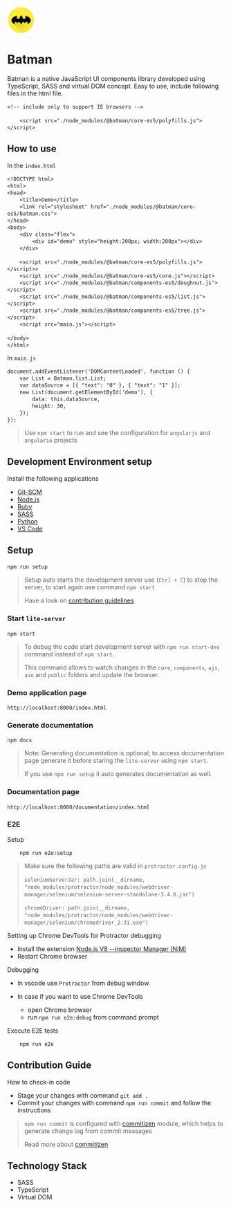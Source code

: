 ![alt](https://github.com/Aravind00Kumar/batman/blob/master/logo_64.png) 
# Batman
Batman is a native JavaScript UI components library developed using TypeScript, SASS and virtual DOM concept. Easy to use, include following files in the html file.

```
<!-- include only to support IE browsers -->

    <script src="./node_modules/@batman/core-es5/polyfills.js"></script>

```

## How to use

In the `index.html`

```
<!DOCTYPE html>
<html>
<head>
    <title>Demo</title>
    <link rel="stylesheet" href="./node_modules/@batman/core-es5/batman.css">
</head>
<body>
    <div class="flex">
        <div id="demo" style="height:200px; width:200px"></div>
    </div>

    <script src="./node_modules/@batman/core-es5/polyfills.js"></script>>
    <script src="./node_modules/@batman/core-es5/core.js"></script>
    <script src="./node_modules/@batman/components-es5/doughnut.js"></script> 
    <script src="./node_modules/@batman/components-es5/list.js"></script>
    <script src="./node_modules/@batman/components-es5/tree.js"></script> 
    <script src="main.js"></script>

</body>
</html>
```

In `main.js`

```
document.addEventListener('DOMContentLoaded', function () {
    var List = Batman.list.List;
    var dataSource = [{ "text": "0" }, { "text": "1" }];
    new List(document.getElementById('demo'), {
        data: this.dataSource,
        height: 30,
    });
});

```
> Use `npm start` to run and see the configuration for `angularjs` and `angulario` projects

## Development Environment setup 
Install the following applications 
* [Git-SCM](https://code.siemens.com/ui-developers/git/blob/master/readme.md#git-scm-installation)
* [Node.js](https://code.siemens.com/ui-developers/git/blob/master/readme.md#setup-nodejs-and-configuring-proxy)
* [Ruby](https://code.siemens.com/ui-developers/git/blob/master/readme.md#setup-ruby-and-configure-proxy)
* [SASS](https://code.siemens.com/ui-developers/git/blob/master/readme.md#setup-sass)
* [Python](https://code.siemens.com/ui-developers/git/blob/master/readme.md#setup-python)
* [VS Code](https://code.siemens.com/ui-developers/git/blob/master/readme.md#setup-visual-studio-code)

## Setup

```
npm run setup 
```
> Setup auto starts the development server use (`Ctrl + C`) to stop the server, to start again use command `npm start`
>   
> Have a look on [contribution guidelines](https://code.siemens.com/aravind.pampana/batman/blob/master/CONTRIBUTING.md)

### Start `lite-server` 

```
npm start
```
>
> To debug the code start development server with `npm run start-dev` command instead of `npm start`.
> 
> This command allows to watch changes in the `core`, `components`, `ajs`, `aio` and `public` folders and update the browser. 
>
### Demo application page

```
http://localhost:8000/index.html
```

### Generate documentation 

```
npm docs
```
> Note: Generating documentation is optional; to access documentation page generate it before staring the `lite-server` using `npm start`. 
>
> If you use `npm run setup` it auto generates documentation as well.

### Documentation page 

```
http://localhost:8000/documentation/index.html
```

### E2E

Setup

```
    npm run e2e:setup
```    
> Make sure the following paths are valid in `protractor.config.js`
>
> `seleniumServerJar: path.join(__dirname, "node_modules/protractor/node_modules/webdriver-manager/selenium/selenium-server-standalone-3.4.0.jar")`
>
> `chromeDriver: path.join(__dirname, "node_modules/protractor/node_modules/webdriver-manager/selenium/chromedriver_2.31.exe")`
>    
> 

Setting up Chrome DevTools for Protractor debugging
* Install the extension [Node.js V8 --inspector Manager (NiM)](https://chrome.google.com/webstore/detail/nodejs-v8-inspector-manag/gnhhdgbaldcilmgcpfddgdbkhjohddkj?hl=en-US)
* Restart Chrome browser

Debugging

* In vscode use `Protractor` from debug window.

* In case if you want to use Chrome DevTools
    * open Chrome browser
    * run `npm run e2e:debug` from command prompt

Execute E2E tests

```
    npm run e2e
```


## Contribution Guide

How to check-in code
* Stage your changes with command `git add .`
* Commit your changes with command `npm run commit` and follow the instructions

> `npm run commit` is configured with [commitizen](https://github.com/commitizen/cz-cli) module, which helps to generate change log from commit messages
> 
> Read more about [commitizen](https://github.com/commitizen/cz-cli)

## Technology Stack
* SASS
* TypeScript
* Virtual DOM

